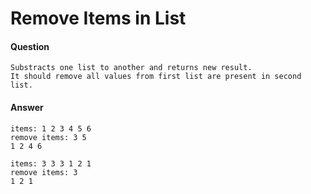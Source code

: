 Remove Items in List
===========================

#### Question
```
Substracts one list to another and returns new result.
It should remove all values from first list are present in second list.
```


#### Answer
```
items: 1 2 3 4 5 6
remove items: 3 5
1 2 4 6

items: 3 3 3 1 2 1
remove items: 3
1 2 1
```